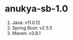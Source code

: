 # anukya-sb-1.0

<ol>
  <li>Java: v11.0.12</li>
  <li>Spring Boot: v2.5.5</li>
  <li>Maven: v3.8.1</li>
</ol>
